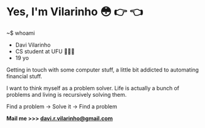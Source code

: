# Yes, I'm Vilarinho 😳 👉 👈

~$ whoami

- Davi Vilarinho
- CS student at UFU 🔺🇧🇷
- 19 yo

Getting in touch with some computer stuff, a little bit addicted to automating financial stuff.

I want to think myself as a problem solver. Life is actually a bunch of problems and living is recursively solving them.

Find a problem -> Solve it -> Find a problem

**Mail me >>> davi.r.vilarinho@gmail.com**
